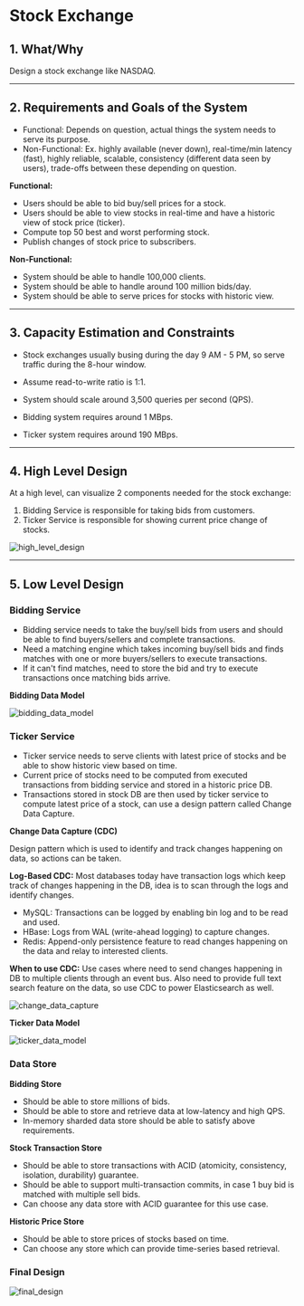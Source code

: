 # Stock Exchange

## 1. What/Why

Design a stock exchange like NASDAQ.

---

## 2. Requirements and Goals of the System

- Functional: Depends on question, actual things the system needs to serve its purpose.
- Non-Functional: Ex. highly available (never down), real-time/min latency (fast), highly reliable, scalable, consistency (different data seen by users), trade-offs between these depending on question.

**Functional:**

- Users should be able to bid buy/sell prices for a stock.
- Users should be able to view stocks in real-time and have a historic view of stock price (ticker).
- Compute top 50 best and worst performing stock.
- Publish changes of stock price to subscribers.

**Non-Functional:**

- System should be able to handle 100,000 clients.
- System should be able to handle around 100 million bids/day.
- System should be able to serve prices for stocks with historic view.

---

## 3. Capacity Estimation and Constraints

- Stock exchanges usually busing during the day 9 AM - 5 PM, so serve traffic during the 8-hour window.
- Assume read-to-write ratio is 1:1.

- System should scale around 3,500 queries per second (QPS).
- Bidding system requires around 1 MBps.
- Ticker system requires around 190 MBps.

---

## 4. High Level Design

At a high level, can visualize 2 components needed for the stock exchange:
1. Bidding Service is responsible for taking bids from customers.
2. Ticker Service is responsible for showing current price change of stocks.

![high_level_design](high_level_design.png)

---

## 5. Low Level Design

### **Bidding Service**

- Bidding service needs to take the buy/sell bids from users and should be able to find buyers/sellers and complete transactions.
- Need a matching engine which takes incoming buy/sell bids and finds matches with one or more buyers/sellers to execute transactions.
- If it can't find matches, need to store the bid and try to execute transactions once matching bids arrive.

**Bidding Data Model**

![bidding_data_model](bidding_data_model.png)

### **Ticker Service**

- Ticker service needs to serve clients with latest price of stocks and be able to show historic view based on time.
- Current price of stocks need to be computed from executed transactions from bidding service and stored in a historic price DB.
- Transactions stored in stock DB are then used by ticker service to compute latest price of a stock, can use a design pattern called Change Data Capture.

**Change Data Capture (CDC)**

Design pattern which is used to identify and track changes happening on data, so actions can be taken.

**Log-Based CDC:** Most databases today have transaction logs which keep track of changes happening in the DB, idea is to scan through the logs and identify changes.

- MySQL: Transactions can be logged by enabling bin log and to be read and used.
- HBase: Logs from WAL (write-ahead logging) to capture changes.
- Redis: Append-only persistence feature to read changes happening on the data and relay to interested clients.

**When to use CDC:** Use cases where need to send changes happening in DB to multiple clients through an event bus. Also need to provide full text search feature on the data, so use CDC to power Elasticsearch as well.

![change_data_capture](change_data_capture.png)

**Ticker Data Model**

![ticker_data_model](ticker_data_model.png)

### **Data Store**

**Bidding Store**

- Should be able to store millions of bids.
- Should be able to store and retrieve data at low-latency and high QPS.
- In-memory sharded data store should be able to satisfy above requirements.

**Stock Transaction Store**

- Should be able to store transactions with ACID (atomicity, consistency, isolation, durability) guarantee.
- Should be able to support multi-transaction commits, in case 1 buy bid is matched with multiple sell bids.
- Can choose any data store with ACID guarantee for this use case.

**Historic Price Store**

- Should be able to store prices of stocks based on time.
- Can choose any store which can provide time-series based retrieval.

### **Final Design**

![final_design](final_design.png)
